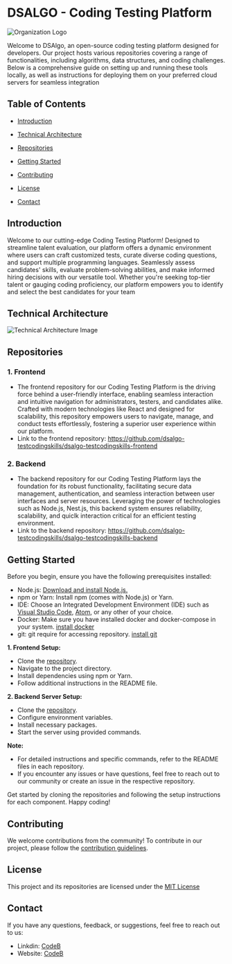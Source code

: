 # DSALGO - Coding Testing Platform

![Organization Logo](https://dsalgo.in/images/ALGO.png)

Welcome to DSAlgo, an open-source coding testing platform designed for developers. Our project hosts various repositories covering a range of functionalities, including algorithms, data structures, and coding challenges. Below is a comprehensive guide on setting up and running these tools locally, as well as instructions for deploying them on your preferred cloud servers for seamless integration

## Table of Contents

- [Introduction](#introduction)
  
- [Technical Architecture](#technical-architecture)
  
- [Repositories](#repositories)
  
- [Getting Started](#getting-started)

- [Contributing](#contributing)
  
- [License](#license)
  
- [Contact](#contact)

## Introduction

Welcome to our cutting-edge Coding Testing Platform! Designed to streamline talent evaluation, our platform offers a dynamic environment where users can craft customized tests, curate diverse coding questions, and support multiple programming languages. Seamlessly assess candidates' skills, evaluate problem-solving abilities, and make informed hiring decisions with our versatile tool. Whether you're seeking top-tier talent or gauging coding proficiency, our platform empowers you to identify and select the best candidates for your team

## Technical Architecture

![Technical Architecture Image](https://github.com/dsalgo-testcodingskills/.github/assets/153181598/474f35bd-ae0d-45e1-aa14-2ec8be52e314)


## Repositories

### 1. Frontend

- The frontend repository for our Coding Testing Platform is the driving force behind a user-friendly interface, enabling seamless interaction and intuitive navigation for administrators, testers, and candidates alike. Crafted with modern technologies like React and designed for scalability, this repository empowers users to navigate, manage, and conduct tests effortlessly, fostering a superior user experience within our platform.
- Link to the frontend repository: https://github.com/dsalgo-testcodingskills/dsalgo-testcodingskills-frontend

### 2. Backend

- The backend repository for our Coding Testing Platform lays the foundation for its robust functionality, facilitating secure data management, authentication, and seamless interaction between user interfaces and server resources. Leveraging the power of technologies such as Node.js, Nest.js, this backend system ensures reliability, scalability, and quiclk interaction critical for an efficient testing environment.
- Link to the backend repository: https://github.com/dsalgo-testcodingskills/dsalgo-testcodingskills-backend


## Getting Started

Before you begin, ensure you have the following prerequisites installed:

- Node.js: [Download and install Node.js.](https://nodejs.org)
- npm or Yarn: Install npm (comes with Node.js) or Yarn.
- IDE: Choose an Integrated Development Environment (IDE) such as [Visual Studio Code](https://code.visualstudio.com/), [Atom](https://atom-editor.cc/), or any other of your choice.
- Docker: Make sure you have installed docker and docker-compose in your system. [install docker](https://docs.docker.com/desktop/)
- git: git require for accessing repository. [install git](https://git-scm.com/downloads)


**1. Frontend Setup:**

- Clone the [repository](https://github.com/dsalgo-testcodingskills/dsalgo-testcodingskills-frontend).
- Navigate to the project directory.
- Install dependencies using npm or Yarn.
- Follow additional instructions in the README file.

**2. Backend Server Setup:**

- Clone the [repository](https://github.com/dsalgo-testcodingskills/dsalgo-testcodingskills-backend).
- Configure environment variables.
- Install necessary packages.
- Start the server using provided commands.

**Note:**
- For detailed instructions and specific commands, refer to the README files in each repository.
- If you encounter any issues or have questions, feel free to reach out to our community or create an issue in the respective repository.

Get started by cloning the repositories and following the setup instructions for each component. Happy coding!

## Contributing

We welcome contributions from the community! To contribute in our project, please follow the [contribution guidelines](https://github.com/dsalgo-testcodingskills/.github/blob/main/profile/CONTRIBUTING.md).

## License

This project and its repositories are licensed under the [MIT License](https://github.com/dsalgo-testcodingskills/.github/blob/main/profile/LICENSE)

## Contact

If you have any questions, feedback, or suggestions, feel free to reach out to us:

- Linkdin: [CodeB](https://www.linkedin.com/company/code-b)
- Website: [CodeB](https://code-b.dev/)
